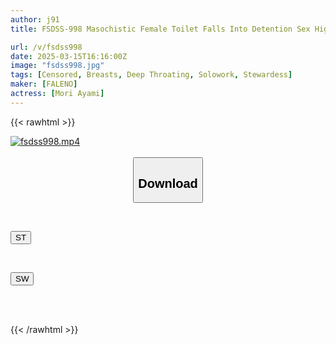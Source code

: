 ```yaml
---
author: j91
title: FSDSS-998 Masochistic Female Toilet Falls Into Detention Sex High-Spec Beauty CA Ayami Mori

url: /v/fsdss998
date: 2025-03-15T16:16:00Z
image: "fsdss998.jpg"
tags: [Censored, Breasts, Deep Throating, Solowork, Stewardess]
maker: [FALENO]
actress: [Mori Ayami]
---
```



{{< rawhtml >}}

<div class="video" data-videoid="YpbRzODQ4Ytv0qW">
    <a href="javascript:;">
        <img src="/v/fsdss998/fsdss998.jpg" width="WIDTH" height="HEIGHT" alt="fsdss998.mp4" loading="lazy">
    </a>
</div>

<script type="text/javascript" src="https://j91.asia/asset/on-demand-st.js"></script>

<br>
  <link rel="stylesheet" href="https://j91.asia/asset/bs5.css">
  
  <center>
  <button class="btn btn-primary" type="button" data-bs-toggle="collapse" data-bs-target=".multi-collapse" aria-expanded="false" aria-controls="multiCollapseExample1 multiCollapseExample2"><h2>Download</h2></button></center>
</p>
<div class="row">
  <div class="col">
    <div class="collapse multi-collapse" id="multiCollapseExample1">
      <div class="card card-body">
	      	      <br>
<div class="buttons">  
<p><a href="/v/fsdss998/st.html" target="_blank"><button class="btn-hover color-3"><i class="fa fa-download"></i> ST</button></a></p></div>
    </div>
  </div>
</div>
  <div class="col">
    <div class="collapse multi-collapse" id="multiCollapseExample2">
      <div class="card card-body">
	      <br>
<div class="buttons">
<p><a href="/v/fsdss998/sw.html" target="_blank"><button class="btn-hover color-2"><i class="fa fa-download"></i> SW</button></a></p></div>
<br><br>
      </div>
    </div>
  </div>
</div>

{{< /rawhtml >}}